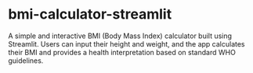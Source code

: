 # bmi-calculator-streamlit
A simple and interactive BMI (Body Mass Index) calculator built using Streamlit. Users can input their height and weight, and the app calculates their BMI and provides a health interpretation based on standard WHO guidelines.

